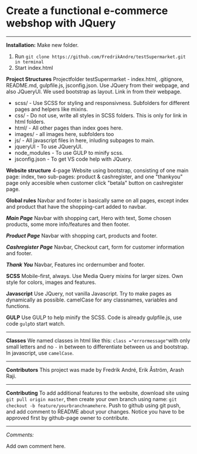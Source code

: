 # Create a functional e-commerce webshop with JQuery

-----------------------------------------

**Installation:**
Make new folder.
1. Run `git clone https://github.com/FredrikAndre/testSupermarket.git in terminal`
2. Start index.html

**Project Structures**
Projectfolder testSupermarket - index.html, .gitignore, README.md, gulpfile.js, jsconfig.json.
Use JQuery from their webpage, and also JQueryUI. 
We used bootstrap as layout. Link in from their webpage. 

- scss/ - Use SCSS for styling and responsivness. Subfolders for different pages and helpers like mixins. 
- css/ - Do not use, write all styles in SCSS folders. This is only for link in html folders. 
- html/ - All other pages than index goes here. 
- images/ - all images here, subfolders too
- js/ - All javascript files in here, inluding subpages to main. 
- jqueryUI - To use JQueryUI. 
- node_modules - To use GULP to minify scss. 
- jsconfig.json - To get VS code help with JQuery. 

**Website structure**
4-page Website using bootstrap, consisting of one main page: index, two sub-pages: product & cashregister, and one "thankyou" page only accesible
when customer click "betala" button on cashregister page.

**Global rules**
Navbar and footer is basically same on all pages, except index and product that have the shopping-cart added to navbar. 

***Main Page***
Navbar with shopping cart, Hero with text, Some chosen products, some more info/features and then footer.  

***Product Page***
Navbar with shopping cart, products and footer. 

***Cashregister Page***
Navbar, Checkout cart, form for customer information and footer.

***Thank You***
Navbar, Features inc ordernumber and footer. 

**SCSS**
Mobile-first, always. Use Media Query mixins for larger sizes. Own style for colors, images and features. 

**Javascript**
Use JQuery, not vanilla Javascript. Try to make pages as dynamically as possible. camelCase for any classnames, variables and functions. 

**GULP**
Use GULP to help minify the SCSS. Code is already gulpfile.js, use code `gulp`to start watch. 

-------------------------------------------

**Classes**
We named classes in html like this: `class ="errormessage"`with only small letters and no `-` in between to differentiate between us and bootstrap. In javascript, use `camelCase`. 

-------------------------------------------

**Contributors**
This project was made by Fredrik André, Erik Åström, Arash Raji.

-------------------------------------------

**Contributing**
To add additional features to the website, download site using `git pull origin master`, then
create your own branch using name: `git checkout -b feature/yourbranchnamehere`. Push to github using
git push, and add comment to README about your changes. Notice you have to be approved first by github-page owner to contribute. 
 
-------------------------------------------

*Comments:*

Add own comment here.